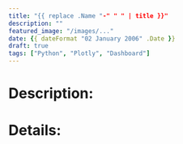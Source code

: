 ```yaml
---
title: "{{ replace .Name "-" " " | title }}"
description: ""
featured_image: "/images/..."
date: {{ dateFormat "02 January 2006" .Date }}
draft: true
tags: ["Python", "Plotly", "Dashboard"]
---
```


# Description:


# Details: